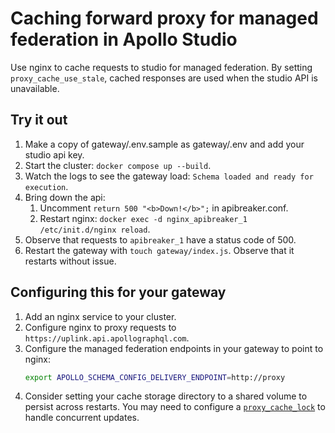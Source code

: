 # Caching forward proxy for managed federation in Apollo Studio

Use nginx to cache requests to studio for managed federation. By setting
`proxy_cache_use_stale`, cached responses are used when the studio API is
unavailable.

## Try it out

1. Make a copy of gateway/.env.sample as gateway/.env and add your studio api key.
2. Start the cluster: `docker compose up --build`.
3. Watch the logs to see the gateway load: `Schema loaded and ready for execution`.
4. Bring down the api:
   1. Uncomment `return 500 "<b>Down!</b>";` in apibreaker.conf.
   2. Restart nginx: `docker exec -d nginx_apibreaker_1 /etc/init.d/nginx reload`.
5. Observe that requests to `apibreaker_1` have a status code of 500.
6. Restart the gateway with `touch gateway/index.js`. Observe that it restarts without issue.

## Configuring this for your gateway

1. Add an nginx service to your cluster.
2. Configure nginx to proxy requests to `https://uplink.api.apollographql.com`.
3. Configure the managed federation endpoints in your gateway to point to nginx:
   ```sh
   export APOLLO_SCHEMA_CONFIG_DELIVERY_ENDPOINT=http://proxy
   ```
4. Consider setting your cache storage directory to a shared volume to persist
   across restarts. You may need to configure a [`proxy_cache_lock`][lock] to
   handle concurrent updates.

[lock]: https://nginx.org/en/docs/http/ngx_http_proxy_module.html#proxy_cache_lock`
